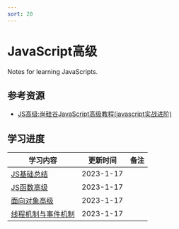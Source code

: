 ```yaml
---
sort: 20
---
```

# **JavaScript高级**

Notes for learning JavaScripts.



## **参考资源**


- [JS高级:尚硅谷JavaScript高级教程(javascript实战进阶)](https://www.bilibili.com/video/BV14s411E7qf)



## **学习进度**

| **学习内容**                                                 | **更新时间** | **备注**                                            |
| ------------------ | ------------ | ----------------------------------- |
| [JS基础总结](./001.JS基础总结.md) | 2023-1-17   |                                                     |
| [JS函数高级](./002.JS函数高级.md) | 2023-1-17   |                                                     |
| [面向对象高级](./003.面向对象高级.md) | 2023-1-17   |                          |
| [线程机制与事件机制](./004.线程机制与事件机制.md) | 2023-1-17   |  |




